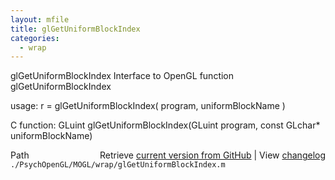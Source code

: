 ```yaml
---
layout: mfile
title: glGetUniformBlockIndex
categories:
  - wrap
---
```


glGetUniformBlockIndex  Interface to OpenGL function glGetUniformBlockIndex

usage:  r = glGetUniformBlockIndex\( program, uniformBlockName \)

C function:  GLuint glGetUniformBlockIndex\(GLuint program, const GLchar\* uniformBlockName\)


<div class="code_header" style="text-align:right;">
  <span style="float:left;">Path&nbsp;&nbsp;</span> <span class="counter">Retrieve <a href=
  "https://raw.github.com/Psychtoolbox-3/Psychtoolbox-3/beta/./PsychOpenGL/MOGL/wrap/glGetUniformBlockIndex.m">current version from GitHub</a> | View <a href=
  "https://github.com/Psychtoolbox-3/Psychtoolbox-3/commits/beta/./PsychOpenGL/MOGL/wrap/glGetUniformBlockIndex.m">changelog</a></span>
</div>
<div class="code">
  <code>./PsychOpenGL/MOGL/wrap/glGetUniformBlockIndex.m</code>
</div>
